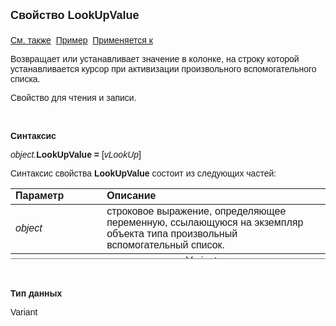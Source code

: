 <html>
<head>
<title>Произвольный вспомогательный список\LookUpValue</title>
</head>

<body>

<p><font size="4" face="Arial"><strong>Свойство LookUpValue<br>
<br>
</strong></font><font face="Arial"><a href="../AsModalBrowser.html">См. 
также</a>&nbsp; <u>Пример</u>&nbsp; <a href="../AsModalBrowser.html">Применяется 
к</a></font></p>

<p><font face="Arial">Возвращает или устанавливает значение в колонке, 
на строку которой устанавливается курсор при активизации произвольного 
вспомогательного списка.</font></p>

<p><font face="Arial">Свойство для чтения и записи. </font></p>

<p class="label">&nbsp;</p>

<p class="label"><font face="Arial"><b>Синтаксис</b></font></p>

<p><font face="Arial"><em>object.</em><strong>LookUpValue = </strong>[<em>vLookUp</em>]</font></p>

<p><font face="Arial">Синтаксис свойства <strong>LookUpValue</strong>
состоит из следующих частей:</font></p>

<table border="1" cellPadding="5" cols="2" frame="below" rules="rows" height="113">
<TBODY>
  <tr vAlign="top">
    <td class="label" width="29%" height="17"><font face="Arial"><b>
	Параметр</b></font></td>
    <td class="label" width="71%" height="17"><font face="Arial"><strong>
	Описание</strong></font></td>
  </tr>
  <tr>
    <td width="29%" height="36"><em><font face="Arial">object</font></em></td>
    <td width="71%" height="36"><font face="Arial">строковое 
	выражение, определяющее переменную, ссылающуюся на экземпляр объекта типа 
	произвольный вспомогательный список.</font></td>
  </tr>
  <tr>
    <td width="29%" height="18"><font face="Arial"><em>vLookUp</em></font></td>
    <td width="71%" height="18"><font face="Arial">выражение типа 
	Variant, определяющее значение колонки, по которой производится поиск для 
	установки начальной позиции курсора при активизации произвольного 
	вспомогательного списка. При отсутствии такого значения в колонке данного 
	вида просмотра, курсор устанавливается на первую строку.</font></td>
  </tr>
</TBODY>
</table>

<p class="label">&nbsp;</p>

<p class="label"><font face="Arial"><b>Тип данных</b></font></p>

<p><font face="Arial">Variant</font></p>
</body>
</html>
